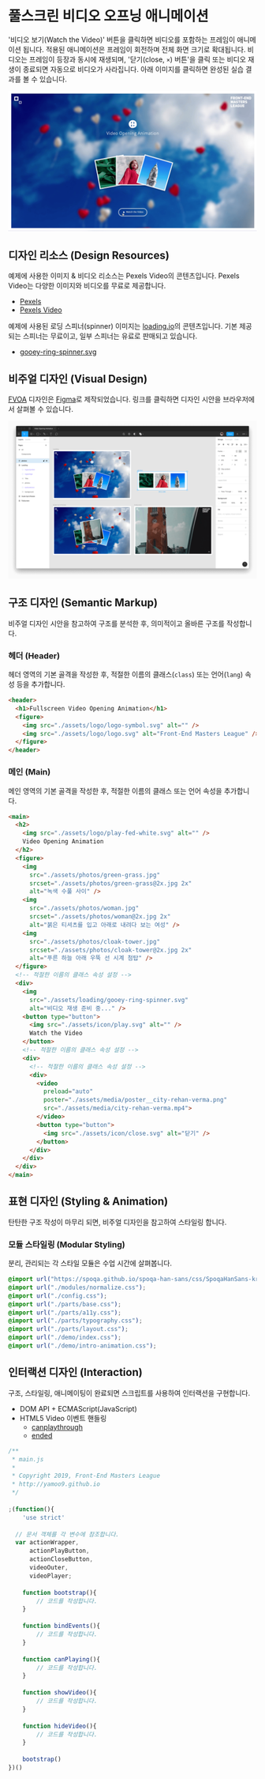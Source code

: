 # 풀스크린 비디오 오프닝 애니메이션

'비디오 보기(Watch the Video)' 버튼을 클릭하면 비디오를 포함하는 프레임이 애니메이션 됩니다. 적용된 애니메이션은 프레임이 회전하며 전체 화면 크기로 확대됩니다. 비디오는 프레임이 등장과 동시에 재생되며, '닫기(close, `×`) 버튼'을 클릭 또는 비디오 재생이 종료되면 자동으로 비디오가 사라집니다. 아래 이미지를 클릭하면 완성된 실습 결과를 볼 수 있습니다.

[![Fullscreen Video Opening Animation](./assets/__design__/VOA-poster.png)](https://www.youtube.com/watch?v=FOsh3ZZU0Lo)

## 디자인 리소스 (Design Resources)

예제에 사용한 이미지 & 비디오 리소스는 Pexels Video의 콘텐츠입니다. Pexels Video는 다양한 이미지와 비디오를 무료로 제공합니다.

- [Pexels](https://www.pexels.com, 'Photo')
- [Pexels Video](https://www.pexels.com/videos, 'Video')

예제에 사용된 로딩 스피너(spinner) 이미지는 [loading.io](https://loading.io)의 콘텐츠입니다. 기본 제공되는 스피너는 무료이고, 일부 스피너는 유료로 판매되고 있습니다.

- [gooey-ring-spinner.svg](https://loading.io/spinners/gooeyring/index.gooey-ring-spinner.svg)

## 비주얼 디자인 (Visual Design)

[<abbr title="Fullscreen Video Opening Animation">FVOA</abbr>](https://www.figma.com/file/qFisa7X0NevFLZ3RHi42yz/Video-Opening-Animation?node-id=0%3A1) 디자인은 [Figma](https://figma.com)로 제작되었습니다. 링크를 클릭하면 디자인 시안을 브라우저에서 살펴볼 수 있습니다.

[![](./assets/__design__/figma-interface.png)](https://www.figma.com/file/qFisa7X0NevFLZ3RHi42yz/Video-Opening-Animation?node-id=0%3A1)

## 구조 디자인 (Semantic Markup)

비주얼 디자인 시안을 참고하여 구조를 분석한 후, 의미적이고 올바른 구조를 작성합니다.

### 헤더 (Header)

헤더 영역의 기본 골격을 작성한 후, 적절한 이름의 클래스(`class`) 또는 언어(`lang`) 속성 등을 추가합니다.

```html
<header>
  <h1>Fullscreen Video Opening Animation</h1>
  <figure>
    <img src="./assets/logo/logo-symbol.svg" alt="" />
    <img src="./assets/logo/logo.svg" alt="Front-End Masters League" />
  </figure>
</header>
```

<!-- ```html
<header>
  <h1 lang="en" class="a11y-hidden a11y-hidden--focusedVisible" tabindex="0">
    Fullscreen Video Opening Animation
  </h1>
  <figure role="group" lang="en">
    <img class="logo__symbol" src="./assets/logo/logo-symbol.svg" alt="" />
    <img class="logo" src="./assets/logo/logo.svg" alt="Front-End Masters League" />
  </figure>
</header>
``` -->

### 메인 (Main)

메인 영역의 기본 골격을 작성한 후, 적절한 이름의 클래스 또는 언어 속성을 추가합니다.

```html
<main>
  <h2>
    <img src="./assets/logo/play-fed-white.svg" alt="" />
    Video Opening Animation
  </h2>
  <figure>
    <img
      src="./assets/photos/green-grass.jpg"
      srcset="./assets/photos/green-grass@2x.jpg 2x"
      alt="녹색 수풀 사이" />
    <img
      src="./assets/photos/woman.jpg"
      srcset="./assets/photos/woman@2x.jpg 2x"
      alt="붉은 티셔츠를 입고 아래로 내려다 보는 여성" />
    <img
      src="./assets/photos/cloak-tower.jpg"
      srcset="./assets/photos/cloak-tower@2x.jpg 2x"
      alt="푸른 하늘 아래 우뚝 선 시계 첨탑" />
  </figure>
  <!-- 적절한 이름의 클래스 속성 설정 -->
  <div>
    <img 
      src="./assets/loading/gooey-ring-spinner.svg" 
      alt="비디오 재생 준비 중..." />
    <button type="button">
      <img src="./assets/icon/play.svg" alt="" />
      Watch the Video
    </button>
    <!-- 적절한 이름의 클래스 속성 설정 -->
    <div>
      <!-- 적절한 이름의 클래스 속성 설정 -->
      <div>
        <video
          preload="auto"
          poster="./assets/media/poster__city-rehan-verma.png"
          src="./assets/media/city-rehan-verma.mp4">
        </video>
        <button type="button">
          <img src="./assets/icon/close.svg" alt="닫기" />
        </button>
      </div>
    </div>
  </div>
</main>
```

<!-- ```html
<main class="container--demo">
  <h2 class="main__title" lang="en">
    <img src="./assets/logo/play-fed-white.svg" alt="" />
    Video Opening Animation
  </h2>
  <figure role="group" class="photos">
    <img
      class="photo__frame"
      src="./assets/photos/green-grass.jpg"
      srcset="./assets/photos/green-grass@2x.jpg 2x"
      alt="녹색 수풀 사이" />
    <img
      class="photo__frame"
      src="./assets/photos/woman.jpg"
      srcset="./assets/photos/woman@2x.jpg 2x"
      alt="붉은 티셔츠를 입고 아래로 내려다 보는 여성" />
    <img
      class="photo__frame"
      src="./assets/photos/cloak-tower.jpg"
      srcset="./assets/photos/cloak-tower@2x.jpg 2x"
      alt="푸른 하늘 아래 우뚝 선 시계 첨탑" />
  </figure>
  <div class="action__wrapper">
    <img class="action--loading" src="./assets/loading/gooey-ring-spinner.svg" alt="비디오 재생 준비 중..." />
    <button type="button" class="action--play" lang="en">
      <img src="./assets/icon/play.svg" alt="" />
      Watch the Video
    </button>
    <div class="video__outer">
      <div class="video__inner">
        <video
          class="video"
          preload="auto"
          poster="./assets/media/poster__city-rehan-verma.png"
          src="./assets/media/city-rehan-verma.mp4">
        </video>
        <button type="button" class="action--close">
          <img src="./assets/icon/close.svg" alt="닫기" />
        </button>
      </div>
    </div>
  </div>
</main>
``` -->

## 표현 디자인 (Styling & Animation)

탄탄한 구조 작성이 마무리 되면, 비주얼 디자인을 참고하여 스타일링 합니다.

### 모듈 스타일링 (Modular Styling)

분리, 관리되는 각 스타일 모듈은 수업 시간에 살펴봅니다.

```css
@import url("https://spoqa.github.io/spoqa-han-sans/css/SpoqaHanSans-kr.css");
@import url("./modules/normalize.css");
@import url("./config.css");
@import url("./parts/base.css");
@import url("./parts/a11y.css");
@import url("./parts/typography.css");
@import url("./parts/layout.css");
@import url("./demo/index.css");
@import url("./demo/intro-animation.css");
```

## 인터랙션 디자인 (Interaction)

구조, 스타일링, 애니메이팅이 완료되면 스크립트를 사용하여 인터랙션을 구현합니다.

- DOM API + ECMAScript(JavaScript) 
- HTML5 Video 이벤트 핸들링
  - [canplaythrough](https://developer.mozilla.org/ko/docs/Web/API/HTMLMediaElement/canplaythrough_event)
  - [ended](https://developer.mozilla.org/en-US/docs/Web/API/HTMLMediaElement/ended_event)

```js
/**
 * main.js
 *  
 * Copyright 2019, Front-End Masters League
 * http://yamoo9.github.io
 */

;(function(){
	'use strict'

  // 문서 객체를 각 변수에 참조합니다.
  var actionWrapper, 
      actionPlayButton, 
      actionCloseButton, 
      videoOuter, 
      videoPlayer;

	function bootstrap(){
		// 코드를 작성합니다.
	}

	function bindEvents(){
		// 코드를 작성합니다.
	}

	function canPlaying(){
		// 코드를 작성합니다.
	}

	function showVideo(){
		// 코드를 작성합니다.
	}

	function hideVideo(){
		// 코드를 작성합니다.
	}

	bootstrap()
})()
```

<!-- ```js
/**
 * main.js
 *
 * Licensed under the MIT license.
 * http://www.opensource.org/licenses/mit-license.php
 * 
 * Copyright 2019, Front-End Masters League
 * http://yamoo9.github.io
 */

;(function(){
	'use strict'

	var actionWrapper = document.querySelector('.action__wrapper')
	var actionPlayButton = document.querySelector('.action--play')
	var actionCloseButton = document.querySelector('.action--close')
	var videoOuter = document.querySelector('.video__outer')
	var videoPlayer = videoOuter.querySelector('.video')

	function bootstrap(){
		bindEvents()
	}

	function bindEvents(){
		actionPlayButton.addEventListener('click', showVideo)
		actionCloseButton.addEventListener('click', hideVideo)
		videoPlayer.addEventListener('canplaythrough', canPlaying)
		videoPlayer.addEventListener('ended', hideVideo)
	}

	function canPlaying(){
		actionWrapper.classList.add('video--loaded')
	}

	function showVideo(){
		videoOuter.classList.remove('video--hide')
		videoOuter.classList.add('video--show')
		actionPlayButton.style.zIndex = 10
		videoPlayer.currentTime = 0
		window.setTimeout(function(){
			videoPlayer.play()
		}, 400)
	}

	function hideVideo(){
		videoOuter.classList.remove('video--show')
		videoOuter.classList.add('video--hide')
		actionPlayButton.removeAttribute('style')
		videoPlayer.pause()
	}

	bootstrap()
})()
``` -->


<!-- https://tympanus.net/codrops/2015/09/17/how-to-create-a-fullscreen-video-opening-animation/ -->